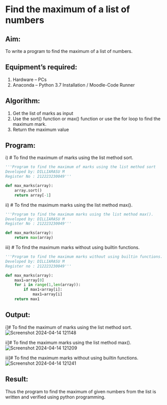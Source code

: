 # Find the maximum of a list of numbers
## Aim:
To write a program to find the maximum of a list of numbers.
## Equipment’s required:
1.	Hardware – PCs
2.	Anaconda – Python 3.7 Installation / Moodle-Code Runner
## Algorithm:
1.	Get the list of marks as input
2.	Use the sort() function or max() function or use the for loop to find the maximum mark.
3.	Return the maximum value
## Program:

i)	# To find the maximum of marks using the list method sort.
```Python
'''Program to find the maximum of marks using the list method sort
Developed by: DILLIARASU M
Register No : 212223230049'''

def max_marks(array):
    array.sort()
    return array[-1]
```

ii)	# To find the maximum marks using the list method max().
```Python
'''Program to find the maximum marks using the list method max().
Developed by: DILLIARASU M
Register No : 212223230049'''

def max_marks(array):
    return max(array)
```

iii) # To find the maximum marks without using builtin functions.
```Python
'''Program to find the maximum marks without using builtin functions.
Developed by: DILLIARASU M
Register no : 212223230049'''

def max_marks(array):
    max1=array[0]
    for i in range(1,len(array)):
        if max1<array[i]:
            max1=array[i]
    return max1
```

## Output:
i]# To find the maximum of marks using the list method sort.
![Screenshot 2024-04-14 121148](https://github.com/Dilliarasu0105/FindMaximum/assets/144979593/55e2fe55-1d86-4767-93b5-e0f4687c693d)

ii]# To find the maximum marks using the list method max().
![Screenshot 2024-04-14 121209](https://github.com/Dilliarasu0105/FindMaximum/assets/144979593/ea826489-c5a4-497c-ade4-5a8f62d681bd)

iii]# To find the maximum marks without using builtin functions.
![Screenshot 2024-04-14 121241](https://github.com/Dilliarasu0105/FindMaximum/assets/144979593/4e9c3b99-851f-43a9-a9b6-ab769c872ea4)

## Result:
Thus the program to find the maximum of given numbers from the list is written and verified using python programming.
